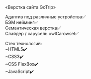 «Верстка сайта GoTrip»

Адаптив под различные устройства✅<br/>
БЭМ нейминг✅<br/>
Семантическая верстка✅<br/>
Слайдер / карусель owlCarowsel✅

Стек технологий:<br/>
~HTML5✔️<br/>
~CSS3✔️<br/>
~CSS FlexBox✔️<br/>
~JavaScript✔️<br/>

